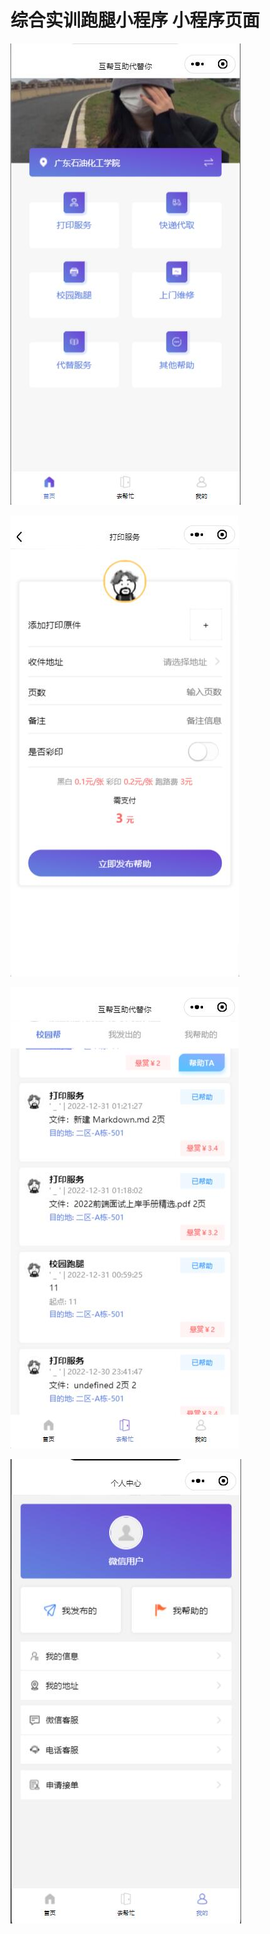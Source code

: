 # 综合实训跑腿小程序 小程序页面 

![r1](img/r1.jpg)





![r2](img/r2.jpg)



![r3](img/r3.jpg)



![r4](img/r4.jpg)
